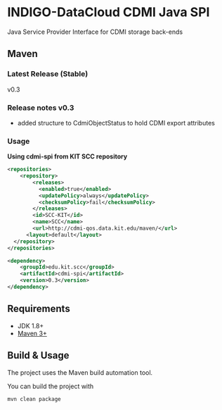 # INDIGO-DataCloud CDMI Java SPI
Java Service Provider Interface for CDMI storage back-ends

## Maven
### Latest Release (Stable)
v0.3

### Release notes v0.3
- added structure to CdmiObjectStatus to hold CDMI export attributes

### Usage

**Using cdmi-spi from KIT SCC repository**
```xml
<repositories>
	<repository>
		<releases>
		  <enabled>true</enabled>
		  <updatePolicy>always</updatePolicy>
		  <checksumPolicy>fail</checksumPolicy>
		</releases>
		<id>SCC-KIT</id>
		<name>SCC</name>
		<url>http://cdmi-qos.data.kit.edu/maven/</url>
	  <layout>default</layout>
  </repository>
</repositories>
```

```xml
<dependency>
	<groupId>edu.kit.scc</groupId>
	<artifactId>cdmi-spi</artifactId>
	<version>0.3</version>
</dependency>
```

## Requirements

* JDK 1.8+
* [Maven 3+](https://maven.apache.org/)

## Build & Usage
The project uses the Maven build automation tool.

You can build the project with
```
mvn clean package
```
